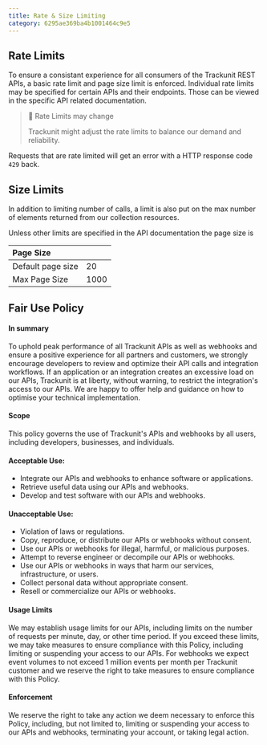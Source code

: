 ```yaml
---
title: Rate & Size Limiting
category: 6295ae369ba4b1001464c9e5
---
```

## Rate Limits

To ensure a consistant experience for all consumers of the Trackunit REST APIs, a basic rate limit and page size limit is enforced.
Individual rate limits may be specified for certain APIs and their endpoints. Those can be viewed in the specific API related documentation.

> 🚧 Rate Limits may change
> 
> Trackunit might adjust the rate limits to balance our demand and reliability.

Requests that are rate limited will get an error with a HTTP response code `429` back.


## Size Limits

In addition to limiting number of calls, a limit is also put on the max number of elements returned from our collection resources.

Unless other limits are specified in the API documentation the page size is

| Page Size         |      |
| :---------------- | :--- |
| Default page size | 20   |
| Max Page Size     | 1000 |


## Fair Use Policy

#### In summary
To uphold peak performance of all Trackunit APIs as well as webhooks and ensure a positive experience for all partners and customers, we strongly encourage developers to review and optimize their API calls and integration workflows. If an application or an integration creates an excessive load on our APIs, Trackunit is at liberty, without warning, to restrict the integration's access to our APIs. We are happy to offer help and guidance on how to optimise your technical implementation.

#### Scope
This policy governs the use of Trackunit's APIs and webhooks by all users, including developers, businesses, and individuals.

#### Acceptable Use:
- Integrate our APIs and webhooks to enhance software or applications.
- Retrieve useful data using our APIs and webhooks.
- Develop and test software with our APIs and webhooks.

#### Unacceptable Use:
- Violation of laws or regulations.
- Copy, reproduce, or distribute our APIs or webhooks without consent.
- Use our APIs or webhooks for illegal, harmful, or malicious purposes.
- Attempt to reverse engineer or decompile our APIs or webhooks.
- Use our APIs or webhooks in ways that harm our services, infrastructure, or users.
- Collect personal data without appropriate consent.
- Resell or commercialize our APIs or webhooks.

#### Usage Limits
We may establish usage limits for our APIs, including limits on the number of requests per minute, day, or other time period. If you exceed these limits, we may take measures to ensure compliance with this Policy, including limiting or suspending your access to our APIs. For webhooks we expect event volumes to not exceed 1 million events per month per Trackunit customer and we reserve the right to take measures to ensure compliance with this Policy.

#### Enforcement
We reserve the right to take any action we deem necessary to enforce this Policy, including, but not limited to, limiting or suspending your access to our APIs and webhooks, terminating your account, or taking legal action.
